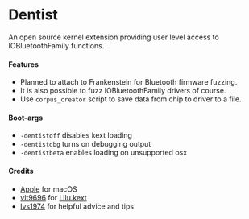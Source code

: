 Dentist
===================

An open source kernel extension providing user level access to IOBluetoothFamily functions.

#### Features
- Planned to attach to Frankenstein for Bluetooth firmware fuzzing.
- It is also possible to fuzz IOBluetoothFamily drivers of course.
- Use `corpus_creator` script to save data from chip to driver to a file.

#### Boot-args
- `-dentistoff` disables kext loading
- `-dentistdbg` turns on debugging output
- `-dentistbeta` enables loading on unsupported osx

#### Credits
- [Apple](https://www.apple.com) for macOS  
- [vit9696](https://github.com/vit9696) for [Lilu.kext](https://github.com/vit9696/Lilu)
- [lvs1974](https://applelife.ru/members/lvs1974.53809/) for helpful advice and tips
